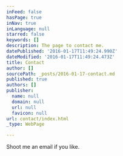 ```yaml
---
inFeed: false
hasPage: true
inNav: true
inLanguage: null
starred: false
keywords: []
description: The page to contact me.
datePublished: '2016-01-17T11:49:24.990Z'
dateModified: '2016-01-17T11:49:24.473Z'
title: Contact
author: []
sourcePath: _posts/2016-01-17-contact.md
published: true
authors: []
publisher:
  name: null
  domain: null
  url: null
  favicon: null
url: contact/index.html
_type: WebPage

---
```

Shoot me an email if you like.